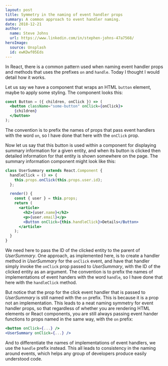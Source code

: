 ```yaml
---
layout: post
title: Symmetry in the naming of event handler props
summary: A common approach to event handler naming.
date: 2018-12-21
author:
  name: Steve Johns
  url: https://www.linkedin.com/in/stephen-johns-47a7568/
heroImage:
  source: Unsplash
  id: ewKDwf05Eds
---
```


In React, there is a common pattern used when naming event handler props and methods that uses the prefixes `on` and `handle`. Today I thought I would detail how it works.

Let us say we have a component that wraps an HTML `button` element, maybe to apply some styling. The component looks this:

```jsx
const Button = ({ children, onClick }) => (
  <button className="some-button" onClick={onClick}>
    {children}
  </button>
);
```

The convention is to prefix the names of props that pass event handlers with the word `on`, so I have done that here with the `onClick` prop.

Now let us say that this button is used within a component for displaying summary information for a given entity, and when its button is clicked then detailed information for that entity is shown somewhere on the page. The summary information component might look like this:

```jsx
class UserSummary extends React.Component {
  handleClick = () => {
    this.props.onClick(this.props.user.id);
  };

  render() {
    const { user } = this.props;
    return (
      <article>
        <h2>{user.name}</h2>
        <p>{user.email}</p>
        <Button onClick={this.handleClick}>Details</Button>
      </article>
    );
  }
}
```

We need here to pass the ID of the clicked entity to the parent of _UserSummary_. One approach, as implemented here, is to create a handler method in _UserSummary_ for the `onClick` event, and have that handler simply invoke the `onClick` prop passed to _UserSummary_, with the ID of the clicked entity as an argument. The convention is to prefix the names of implementations of event handers with the word `handle`, so I have done that here with the `handleClick` method.

But notice that the prop for the click event handler that is passed to _UserSummary_ is still named with the `on` prefix. This is because it is a prop not an implementation. This leads to a neat naming symmetry for event handler props, so that regardless of whether you are rendering HTML elements or React components, you are still always passing event hander functions to props named in the same way, with the `on` prefix:

```jsx
<button onClick={...} />
<UserSummary onClick={...} />
```

And to differentiate the names of implementations of event handlers, we use the `handle` prefix instead. This all leads to consistency in the naming around events, which helps any group of developers produce easily understood code.
